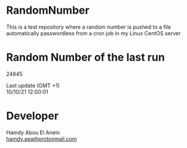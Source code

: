 # RandomNumber    
This is a test repository where a random number is pushed to a file automatically passwordless from a cron job in my Linux CentOS server    
# Random Number of the last run   
24845
      
Last update (GMT +1)    
10/10/21 12:00:01
# Developer    
Hamdy Abou El Anein   
hamdy.aea@protonmail.com
